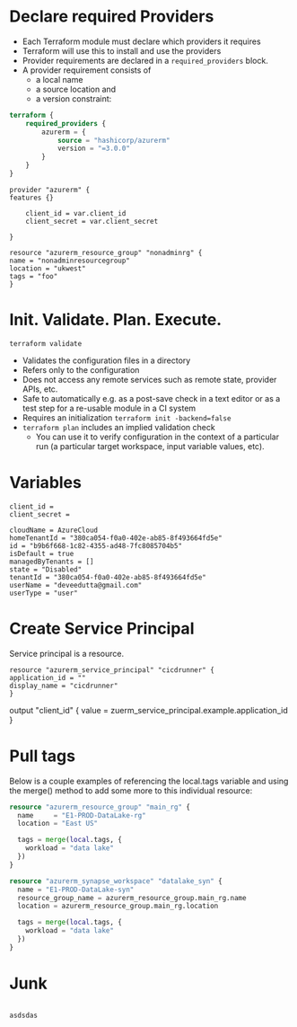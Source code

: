 # Declare required Providers

- Each Terraform module must declare which providers it requires
- Terraform will use this to install and use the providers
- Provider requirements are declared in a `required_providers` block.
- A provider requirement consists of
  - a local name
  - a source location and
  - a version constraint:

```tf
terraform {
    required_providers {
        azurerm = {
            source = "hashicorp/azurerm"
            version = "=3.0.0"
        }
    }
}
```

```
provider "azurerm" {
features {}

    client_id = var.client_id
    client_secret = var.client_secret

}

resource "azurerm_resource_group" "nonadminrg" {
name = "nonadminresourcegroup"
location = "ukwest"
tags = "foo"
}
```

# Init. Validate. Plan. Execute.

`terraform validate`

- Validates the configuration files in a directory
- Refers only to the configuration
- Does not access any remote services such as remote state, provider APIs, etc.
- Safe to automatically e.g. as a post-save check in a text editor or as a test step for a re-usable module in a CI system
- Requires an initialization `terraform init -backend=false`
- `terraform plan` includes an implied validation check
  - You can use it to verify configuration in the context of a particular run (a particular target workspace, input variable values, etc).

# Variables

```
client_id =
client_secret =

cloudName = AzureCloud
homeTenantId = "380ca054-f0a0-402e-ab85-8f493664fd5e"
id = "b9b6f668-1c82-4355-ad48-7fc8085704b5"
isDefault = true
managedByTenants = []
state = "Disabled"
tenantId = "380ca054-f0a0-402e-ab85-8f493664fd5e"
userName = "deveedutta@gmail.com"
userType = "user"
```

# Create Service Principal

Service principal is a resource.

```
resource "azurerm_service_principal" "cicdrunner" {
application_id = ""
display_name = "cicdrunner"
}
```

output "client_id" {
value = zuerm_service_principal.example.application_id
}

# Pull tags

Below is a couple examples of referencing the local.tags variable and using the merge() method to add some more to this individual resource:

```tf
resource "azurerm_resource_group" "main_rg" {
  name     = "E1-PROD-DataLake-rg"
  location = "East US"

  tags = merge(local.tags, {
    workload = "data lake"
  })
}

resource "azurerm_synapse_workspace" "datalake_syn" {
  name = "E1-PROD-DataLake-syn"
  resource_group_name = azurerm_resource_group.main_rg.name
  location = azurerm_resource_group.main_rg.location

  tags = merge(local.tags, {
    workload = "data lake"
  })
}
```

# Junk

```

asdsdas
```
